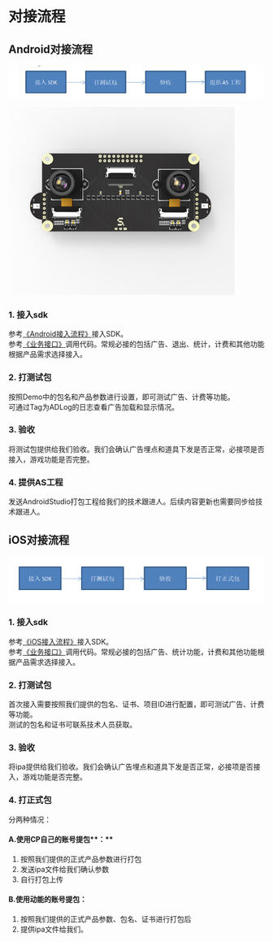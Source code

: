 # 对接流程

## Android对接流程

![Android&#x5BF9;&#x63A5;&#x6D41;&#x7A0B;](../../.gitbook/assets/android_duijie.png)

<img src="../../assets/binocular.png" alt="Android&#x5BF9;&#x63A5;&#x6D41;&#x7A0B;">

### **1. 接入sdk**

参考[《Android接入流程》](android-jie-ru/)接入SDK。  
参考[《业务接口》](ye-wu-jie-kou/)调用代码。常规必接的包括广告、退出、统计，计费和其他功能根据产品需求选择接入。

### **2. 打测试包**

按照Demo中的包名和产品参数进行设置，即可测试广告、计费等功能。  
可通过Tag为ADLog的日志查看广告加载和显示情况。

### **3. 验收**

将测试包提供给我们验收。我们会确认广告埋点和道具下发是否正常，必接项是否接入，游戏功能是否完整。

### **4. 提供AS工程**

发送AndroidStudio打包工程给我们的技术跟进人。后续内容更新也需要同步给技术跟进人。

## iOS对接流程

![iOS&#x5BF9;&#x63A5;&#x6D41;&#x7A0B;](../../.gitbook/assets/ios_duijie.png)

### **1. 接入sdk**

参考[《iOS接入流程》](ios-jie-ru/)接入SDK。  
参考[《业务接口》](ye-wu-jie-kou/)调用代码。常规必接的包括广告、统计功能，计费和其他功能根据产品需求选择接入。

### **2. 打测试包**

首次接入需要按照我们提供的包名、证书、项目ID进行配置，即可测试广告、计费等功能。  
测试的包名和证书可联系技术人员获取。

### **3. 验收**

将ipa提供给我们验收。我们会确认广告埋点和道具下发是否正常，必接项是否接入，游戏功能是否完整。

### **4. 打正式包**

分两种情况：

#### A.使用CP自己的账号提包**：**

1. 按照我们提供的正式产品参数进行打包
2. 发送ipa文件给我们确认参数
3. 自行打包上传

#### B.使用动能的账号提包：

1. 按照我们提供的正式产品参数、包名、证书进行打包后
2. 提供ipa文件给我们。

